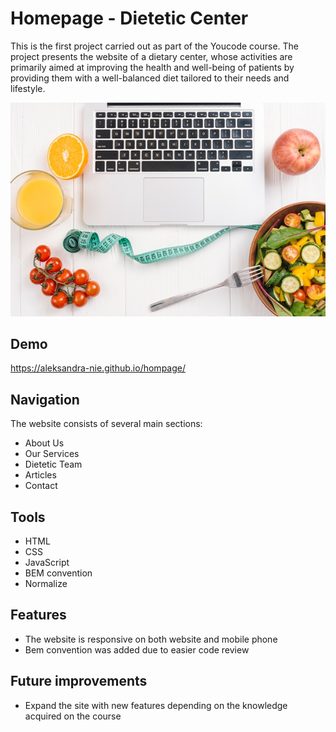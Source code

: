 # Homepage - Dietetic Center
This is the first project carried out as part of the Youcode course. The project presents the website of a dietary center, whose activities are primarily aimed at improving the health and well-being of patients by providing them with a well-balanced diet tailored to their needs and lifestyle.

![Dietetic Center](images/Nutrition.jpg)

## Demo
https://aleksandra-nie.github.io/hompage/
## Navigation
The website consists of several main sections:
- About Us
- Our Services
- Dietetic Team
- Articles
- Contact
## Tools
- HTML
- CSS
- JavaScript
- BEM convention
- Normalize
## Features
- The website is responsive on both website and mobile phone
- Bem convention was added due to easier code review
## Future improvements
- Expand the site with new features depending on the knowledge acquired on the course
